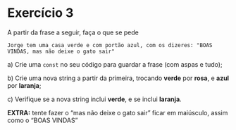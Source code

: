 # Exercício 3

A partir da frase a seguir, faça o que se pede

```
Jorge tem uma casa verde e com portão azul, com os dizeres: "BOAS VINDAS, mas não deixe o gato sair"
```

a) Crie uma `const` no seu código para guardar a frase (com aspas e tudo);

b) Crie uma nova string a partir da primeira, trocando **verde** por **rosa**, e **azul** por **laranja**;

c) Verifique se a nova string inclui **verde**, e se inclui **laranja**.

**EXTRA:** tente fazer o “mas não deixe o gato sair” ficar em maiúsculo, assim como o “BOAS VINDAS”